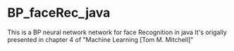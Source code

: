 # BP_faceRec_java

This is a BP neural network network for face Recognition in java
It's origally presented in chapter 4 of "Machine Learning [Tom M. Mitchell]"
